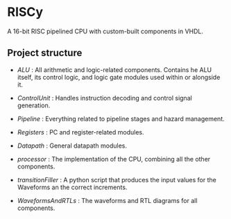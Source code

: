 # RISCy
A 16-bit RISC pipelined CPU with custom-built components in VHDL. 

## Project structure 

- _ALU_ : All arithmetic and logic-related components. Contains he ALU itself, its control logic, and logic gate modules used within or alongside it.

- _ControlUnit_ : Handles instruction decoding and control signal generation.

- _Pipeline_ : Everything related to pipeline stages and hazard management.

- _Registers_ : PC and register-related modules.

- _Datapath_ : General datapath modules. 

- _processor_ : The implementation of the CPU, combining all the other components. 

- _transitionFiller_ : A python script that produces the input values for the Waveforms an the correct increments.

- _WaveformsAndRTLs_ : The waveforms and RTL diagrams for all components.
